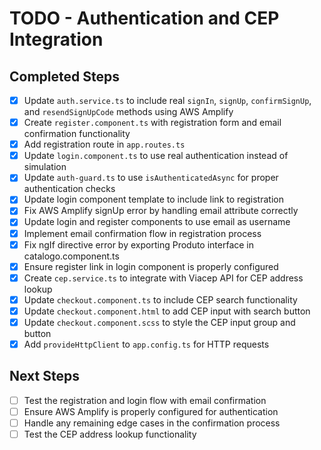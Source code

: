 # TODO - Authentication and CEP Integration

## Completed Steps

- [x] Update `auth.service.ts` to include real `signIn`, `signUp`, `confirmSignUp`, and `resendSignUpCode` methods using AWS Amplify
- [x] Create `register.component.ts` with registration form and email confirmation functionality
- [x] Add registration route in `app.routes.ts`
- [x] Update `login.component.ts` to use real authentication instead of simulation
- [x] Update `auth-guard.ts` to use `isAuthenticatedAsync` for proper authentication checks
- [x] Update login component template to include link to registration
- [x] Fix AWS Amplify signUp error by handling email attribute correctly
- [x] Update login and register components to use email as username
- [x] Implement email confirmation flow in registration process
- [x] Fix ngIf directive error by exporting Produto interface in catalogo.component.ts
- [x] Ensure register link in login component is properly configured
- [x] Create `cep.service.ts` to integrate with Viacep API for CEP address lookup
- [x] Update `checkout.component.ts` to include CEP search functionality
- [x] Update `checkout.component.html` to add CEP input with search button
- [x] Update `checkout.component.scss` to style the CEP input group and button
- [x] Add `provideHttpClient` to `app.config.ts` for HTTP requests

## Next Steps

- [ ] Test the registration and login flow with email confirmation
- [ ] Ensure AWS Amplify is properly configured for authentication
- [ ] Handle any remaining edge cases in the confirmation process
- [ ] Test the CEP address lookup functionality
